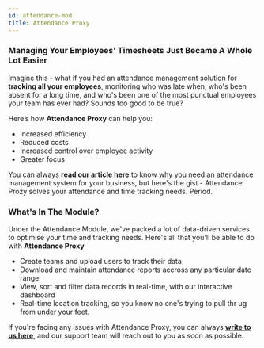 ```yaml
---
id: attendance-mod
title: Attendance Proxy
---
```


### Managing Your Employees' Timesheets Just Became A Whole Lot Easier

Imagine this - what if you had an attendance management solution for **tracking all your employees**, monitoring who was late when, who's been absent for a long time, and who's been one of the most punctual employees your team has ever had? Sounds too good to be true? 

Here’s how **Attendance Proxy** can help you:

- Increased efficiency
- Reduced costs
- Increased control over employee activity
- Greater focus

You can always **[read our article here](https://fieldproxy.com/blogs/employee-time-tracking-software-why-you-need-them-fieldproxy.html)** to know why you need an attendance management system for your business, but here's the gist - Attendance Prozy solves your attendance and time tracking needs. Period.

### What's In The Module?

Under the Attendance Module, we've packed a lot of data-driven services to optimise your time and tracking needs. Here's all that you'll be able to do with **Attendance Proxy**

- Create teams and upload users to track their data
- Download and maintain attendance reports accross any particular date range
- View, sort and filter data records in real-time, with our interactive dashboard
- Real-time location tracking, so you know no one's trying to pull thr ug from under your feet.

If you're facing any issues with Attendance Proxy, you can always **[write to us here](mailto:support@fieldproxy.com)**, and our support team will reach out to you as soon as possible.
